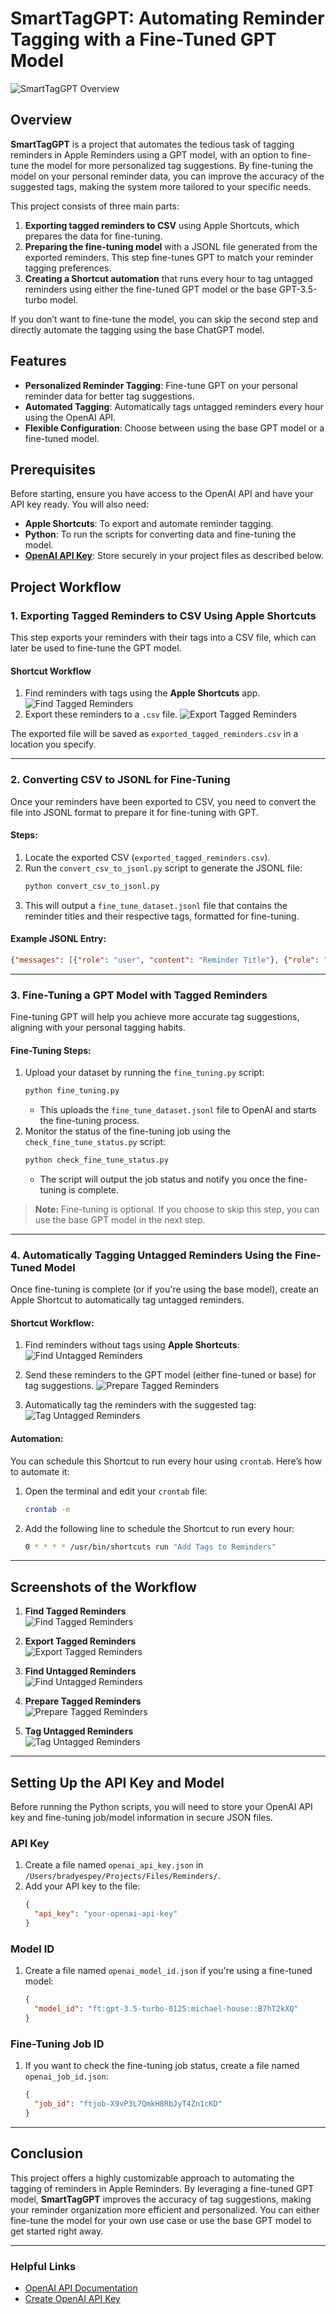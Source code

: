 # SmartTagGPT: Automating Reminder Tagging with a Fine-Tuned GPT Model

![SmartTagGPT Overview](images/overview_image.webp)

## Overview

**SmartTagGPT** is a project that automates the tedious task of tagging reminders in Apple Reminders using a GPT model, with an option to fine-tune the model for more personalized tag suggestions. By fine-tuning the model on your personal reminder data, you can improve the accuracy of the suggested tags, making the system more tailored to your specific needs.

This project consists of three main parts:

1. **Exporting tagged reminders to CSV** using Apple Shortcuts, which prepares the data for fine-tuning.
2. **Preparing the fine-tuning model** with a JSONL file generated from the exported reminders. This step fine-tunes GPT to match your reminder tagging preferences.
3. **Creating a Shortcut automation** that runs every hour to tag untagged reminders using either the fine-tuned GPT model or the base GPT-3.5-turbo model.

If you don’t want to fine-tune the model, you can skip the second step and directly automate the tagging using the base ChatGPT model.

## Features
- **Personalized Reminder Tagging**: Fine-tune GPT on your personal reminder data for better tag suggestions.
- **Automated Tagging**: Automatically tags untagged reminders every hour using the OpenAI API.
- **Flexible Configuration**: Choose between using the base GPT model or a fine-tuned model.

## Prerequisites
Before starting, ensure you have access to the OpenAI API and have your API key ready. You will also need:
- **Apple Shortcuts**: To export and automate reminder tagging.
- **Python**: To run the scripts for converting data and fine-tuning the model.
- **[OpenAI API Key](https://platform.openai.com/signup)**: Store securely in your project files as described below.

## Project Workflow

### 1. Exporting Tagged Reminders to CSV Using Apple Shortcuts

This step exports your reminders with their tags into a CSV file, which can later be used to fine-tune the GPT model.

#### Shortcut Workflow
1. Find reminders with tags using the **Apple Shortcuts** app.
![Find Tagged Reminders](images/find_tagged_reminders.png)
2. Export these reminders to a `.csv` file.
![Export Tagged Reminders](images/export_tagged_reminders.png)

The exported file will be saved as `exported_tagged_reminders.csv` in a location you specify.

---

### 2. Converting CSV to JSONL for Fine-Tuning

Once your reminders have been exported to CSV, you need to convert the file into JSONL format to prepare it for fine-tuning with GPT.

#### Steps:
1. Locate the exported CSV (`exported_tagged_reminders.csv`).
2. Run the `convert_csv_to_jsonl.py` script to generate the JSONL file:
   ```bash
   python convert_csv_to_jsonl.py
   ```
3. This will output a `fine_tune_dataset.jsonl` file that contains the reminder titles and their respective tags, formatted for fine-tuning.

#### Example JSONL Entry:
```json
{"messages": [{"role": "user", "content": "Reminder Title"}, {"role": "assistant", "content": "#Tag"}]}
```

---

### 3. Fine-Tuning a GPT Model with Tagged Reminders

Fine-tuning GPT will help you achieve more accurate tag suggestions, aligning with your personal tagging habits.

#### Fine-Tuning Steps:
1. Upload your dataset by running the `fine_tuning.py` script:
   ```bash
   python fine_tuning.py
   ```
   - This uploads the `fine_tune_dataset.jsonl` file to OpenAI and starts the fine-tuning process.
2. Monitor the status of the fine-tuning job using the `check_fine_tune_status.py` script:
   ```bash
   python check_fine_tune_status.py
   ```
   - The script will output the job status and notify you once the fine-tuning is complete.

> **Note:** Fine-tuning is optional. If you choose to skip this step, you can use the base GPT model in the next step.

---

### 4. Automatically Tagging Untagged Reminders Using the Fine-Tuned Model

Once fine-tuning is complete (or if you're using the base model), create an Apple Shortcut to automatically tag untagged reminders.

#### Shortcut Workflow:
1. Find reminders without tags using **Apple Shortcuts**:
![Find Untagged Reminders](images/find_untagged_reminders.png)
   
2. Send these reminders to the GPT model (either fine-tuned or base) for tag suggestions.
![Prepare Tagged Reminders](images/prepare_tagged_reminders.png)

3. Automatically tag the reminders with the suggested tag:
![Tag Untagged Reminders](images/tag_untagged_reminders.png)

#### Automation:
You can schedule this Shortcut to run every hour using `crontab`. Here’s how to automate it:

1. Open the terminal and edit your `crontab` file:
   ```bash
   crontab -e
   ```

2. Add the following line to schedule the Shortcut to run every hour:
   ```bash
   0 * * * * /usr/bin/shortcuts run "Add Tags to Reminders"
   ```

---

## Screenshots of the Workflow

1. **Find Tagged Reminders**  
   ![Find Tagged Reminders](images/find_tagged_reminders.png)

2. **Export Tagged Reminders**  
   ![Export Tagged Reminders](images/export_tagged_reminders.png)

3. **Find Untagged Reminders**  
   ![Find Untagged Reminders](images/find_untagged_reminders.png)

4. **Prepare Tagged Reminders**  
   ![Prepare Tagged Reminders](images/prepare_tagged_reminders.png)

5. **Tag Untagged Reminders**  
   ![Tag Untagged Reminders](images/tag_untagged_reminders.png)

---

## Setting Up the API Key and Model

Before running the Python scripts, you will need to store your OpenAI API key and fine-tuning job/model information in secure JSON files.

### API Key
1. Create a file named `openai_api_key.json` in `/Users/bradyespey/Projects/Files/Reminders/`.
2. Add your API key to the file:
   ```json
   {
     "api_key": "your-openai-api-key"
   }
   ```

### Model ID
1. Create a file named `openai_model_id.json` if you're using a fine-tuned model:
   ```json
   {
     "model_id": "ft:gpt-3.5-turbo-0125:michael-house::B7hT2kXQ"
   }
   ```

### Fine-Tuning Job ID
1. If you want to check the fine-tuning job status, create a file named `openai_job_id.json`:
   ```json
   {
     "job_id": "ftjob-X9vP3L7QmkH8RbJyT4Zn1cKD"
   }
   ```

---

## Conclusion

This project offers a highly customizable approach to automating the tagging of reminders in Apple Reminders. By leveraging a fine-tuned GPT model, **SmartTagGPT** improves the accuracy of tag suggestions, making your reminder organization more efficient and personalized. You can either fine-tune the model for your own use case or use the base GPT model to get started right away.

---

### Helpful Links
- [OpenAI API Documentation](https://beta.openai.com/docs/)
- [Create OpenAI API Key](https://platform.openai.com/signup)